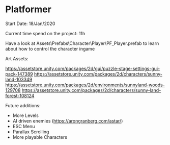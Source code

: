 # Platformer

Start Date: 18/Jan/2020

Current time spend on the project: 11h

Have a look at Assets\Prefabs\Character\Player\PF_Player.prefab to learn about how to control the character ingame

Art Assets:

https://assetstore.unity.com/packages/2d/gui/puzzle-stage-settings-gui-pack-147389
https://assetstore.unity.com/packages/2d/characters/sunny-land-103349
https://assetstore.unity.com/packages/2d/environments/sunnyland-woods-129708
https://assetstore.unity.com/packages/2d/characters/sunny-land-forest-108124

Future additions:
- More Levels
- AI driven enemies (https://arongranberg.com/astar/)
- ESC Menu
- Parallax Scrolling
- More playable Characters
